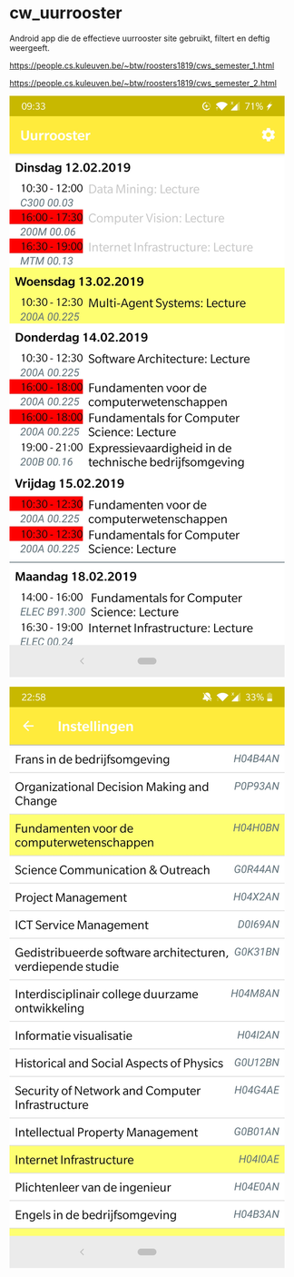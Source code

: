 # cw_uurrooster

Android app die de effectieve uurrooster site gebruikt, filtert en deftig weergeeft.

https://people.cs.kuleuven.be/~btw/roosters1819/cws_semester_1.html

https://people.cs.kuleuven.be/~btw/roosters1819/cws_semester_2.html

![uurrooster](readme_rsc/uurrooster.jpg)

![instellingen](readme_rsc/instellingen.jpg)

